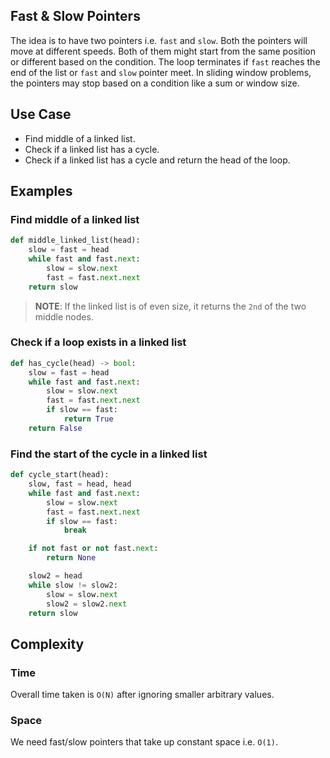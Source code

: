 ## Fast & Slow Pointers

The idea is to have two pointers i.e. `fast` and `slow`.
Both the pointers will move at different speeds.
Both of them might start from the same position or different based on the condition.
The loop terminates if `fast` reaches the end of the list or `fast` and `slow` pointer meet.
In sliding window problems, the pointers may stop based on a condition like a sum or window size.

## Use Case

- Find middle of a linked list.
- Check if a linked list has a cycle.
- Check if a linked list has a cycle and return the head of the loop.

## Examples

### Find middle of a linked list

```python
def middle_linked_list(head):
    slow = fast = head
    while fast and fast.next:
        slow = slow.next
        fast = fast.next.next
    return slow
```

> **NOTE**: If the linked list is of even size, it returns the `2nd` of the two middle nodes.

### Check if a loop exists in a linked list

```python
def has_cycle(head) -> bool:
    slow = fast = head
    while fast and fast.next:
        slow = slow.next
        fast = fast.next.next
        if slow == fast:
            return True
    return False
```

### Find the start of the cycle in a linked list

```python
def cycle_start(head):
    slow, fast = head, head
    while fast and fast.next:
        slow = slow.next
        fast = fast.next.next
        if slow == fast:
            break

    if not fast or not fast.next:
        return None

    slow2 = head
    while slow != slow2:
        slow = slow.next
        slow2 = slow2.next
    return slow
```

## Complexity

### Time
Overall time taken is `O(N)` after ignoring smaller arbitrary values.

### Space
We need fast/slow pointers that take up constant space i.e. `O(1)`.